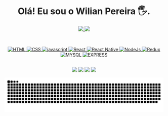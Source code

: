 <div align="center">
  <h1>Olá! Eu sou o Wilian Pereira 🖐️.</h1>
</div>

<div align="center">
  <a href="https://github.com/Wilian-Pereira-W">
  <img height="180em" src="https://github-readme-stats.vercel.app/api?username=Wilian-Pereira-W&show_icons=true&theme=dracula&include_all_commits=true&count_private=true"/>
  <img height="180em" src="https://github-readme-stats.vercel.app/api/top-langs/?username=Wilian-Pereira-W&layout=compact&langs_count=7&theme=dracula"/>
</div>
  
##

<div style="display: inline_block" align="center"><br />
  <img alt="HTML" src="https://img.shields.io/badge/HTML5-E34F26?style=for-the-badge&logo=html5&logoColor=white"/>
  <img alt="CSS" src="https://img.shields.io/badge/CSS3-1572B6?style=for-the-badge&logo=css3&logoColor=white"/>
  <img alt="javascript" src="https://img.shields.io/badge/JavaScript-323330?style=for-the-badge&logo=javascript&logoColor=F7DF1E"/>
  <img alt="React" src="https://img.shields.io/badge/React-20232A?style=for-the-badge&logo=react&logoColor=61DAFB"/>
  <img alt="React Native" src="https://img.shields.io/badge/React_Native-20232A?style=for-the-badge&logo=react&logoColor=61DAFB"/>
  <img alt="NodeJs" src="https://img.shields.io/badge/Node.js-43853D?style=for-the-badge&logo=node.js&logoColor=white"/>
  <img alt="Redux" src="https://img.shields.io/badge/Redux-593D88?style=for-the-badge&logo=redux&logoColor=white"/>
  <img alt="MYSQL" src="https://img.shields.io/badge/MySQL-00000F?style=for-the-badge&logo=mysql&logoColor=white"/>
  <img alt="EXPRESS" src="https://img.shields.io/badge/Express.js-404D59?style=for-the-badge"/>
</div>

##
  
<div align="center"> 
  <a href="https://www.instagram.com/wilian.pereira92/" target="_blank"><img src="https://img.shields.io/badge/-Instagram-%23E4405F?style=for-the-badge&logo=instagram&logoColor=white" target="_blank"></a>
  <a href = "mailto:wilianpereira25121992@gmail.com"><img src="https://img.shields.io/badge/-Gmail-%23333?style=for-the-badge&logo=gmail&logoColor=white" target="_blank"></a>
   <a href="mailto:wilian_pereira92@outlook.com" target="_blank"><img src="https://cdn.icon-icons.com/icons2/2530/PNG/96/outlook_button_icon_151845.png" target="_blank"></a> 
  <a href="https://www.linkedin.com/in/pereira-wilian/" target="_blank"><img src="https://img.shields.io/badge/-LinkedIn-%230077B5?style=for-the-badge&logo=linkedin&logoColor=white" target="_blank"></a> 
 
  ![Snake animation](https://github.com/Wilian-Pereira-W/Wilian-Pereira-W/blob/output/github-contribution-grid-snake.svg)
 
</div>

